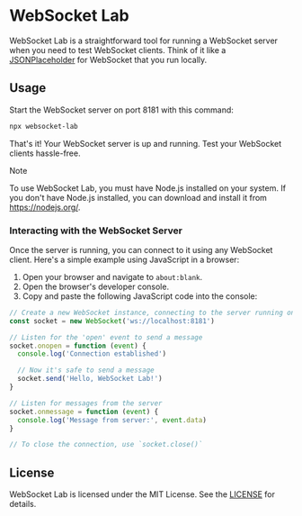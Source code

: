 # WebSocket Lab

WebSocket Lab is a straightforward tool for running a WebSocket server when you need to test WebSocket clients. Think of it like a [JSONPlaceholder](https://jsonplaceholder.typicode.com/) for WebSocket that you run locally.

## Usage

Start the WebSocket server on port 8181 with this command:

```bash
npx websocket-lab
```

That's it! Your WebSocket server is up and running. Test your WebSocket clients hassle-free.

> [!NOTE]
> To use WebSocket Lab, you must have Node.js installed on your system. If you don't have Node.js installed, you can download and install it from https://nodejs.org/.

### Interacting with the WebSocket Server

Once the server is running, you can connect to it using any WebSocket client. Here's a simple example using JavaScript in a browser:

1. Open your browser and navigate to `about:blank`.
2. Open the browser's developer console.
3. Copy and paste the following JavaScript code into the console:

```javascript
// Create a new WebSocket instance, connecting to the server running on port 8181
const socket = new WebSocket('ws://localhost:8181')

// Listen for the 'open' event to send a message
socket.onopen = function (event) {
  console.log('Connection established')

  // Now it's safe to send a message
  socket.send('Hello, WebSocket Lab!')
}

// Listen for messages from the server
socket.onmessage = function (event) {
  console.log('Message from server:', event.data)
}

// To close the connection, use `socket.close()`
```

## License

WebSocket Lab is licensed under the MIT License. See the [LICENSE](LICENSE) for details.
